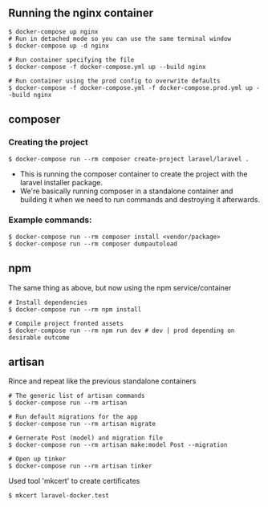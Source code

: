 ## Running the nginx container
```shell
$ docker-compose up nginx
# Run in detached mode so you can use the same terminal window
$ docker-compose up -d nginx 

# Run container specifying the file
$ docker-compose -f docker-compose.yml up --build nginx 

# Run container using the prod config to overwrite defaults
$ docker-compose -f docker-compose.yml -f docker-compose.prod.yml up --build nginx
```
## composer
### Creating the project
```shell
$ docker-compose run --rm composer create-project laravel/laravel .
```
- This is running the composer container to create the project with the laravel installer package.
- We're basically running composer in a standalone container and building it when we need to run commands and destroying it afterwards.
### Example commands:
```shell
$ docker-compose run --rm composer install <vendor/package>
$ docker-compose run --rm composer dumpautoload
```

## npm
The same thing as above, but now using the npm service/container
```shell
# Install dependencies
$ docker-compose run --rm npm install

# Compile project fronted assets
$ docker-compose run --rm npm run dev # dev | prod depending on desirable outcome
```
## artisan
Rince and repeat like the previous standalone containers
```shell
# The generic list of artisan commands
$ docker-compose run --rm artisan

# Run default migrations for the app
$ docker-compose run --rm artisan migrate

# Gernerate Post (model) and migration file
$ docker-compose run --rm artisan make:model Post --migration

# Open up tinker
$ docker-compose run --rm artisan tinker
```

Used tool 'mkcert' to create certificates
```shell
$ mkcert laravel-docker.test
```
